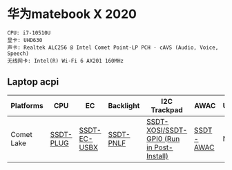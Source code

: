 # 华为matebook X 2020
```
CPU: i7-10510U
显卡: UHD630
声卡: Realtek ALC256 @ Intel Comet Point-LP PCH - cAVS (Audio, Voice, Speech)
无线网卡: Intel(R) Wi-Fi 6 AX201 160MHz
```

## Laptop acpi
|Platforms| 	CPU	 | EC	              | Backlight	    | I2C Trackpad                                  | 	AWAC	 | USB	 |IRQ|
|---|-------|------------------|---------------|-----------------------------------------------|--------|------|---|
|   Comet Lake      | [SSDT-PLUG](https://dortania.github.io/Getting-Started-With-ACPI/Universal/plug)  | [SSDT-EC-USBX](https://dortania.github.io/Getting-Started-With-ACPI/Universal/ec-fix) | [SSDT-PNLF](https://dortania.github.io/Getting-Started-With-ACPI/Laptops/backlight) | [SSDT-XOSI/SSDT-GPI0 (Run in Post-Install)](https://dortania.github.io/Getting-Started-With-ACPI/Laptops/trackpad) | [SSDT-AWAC](https://dortania.github.io/Getting-Started-With-ACPI/Universal/awac)   | N/A  |  N/A  |
